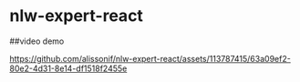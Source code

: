 # nlw-expert-react
##video demo

https://github.com/alissonif/nlw-expert-react/assets/113787415/63a09ef2-80e2-4d31-8e14-df1518f2455e

